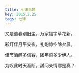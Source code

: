 ```yaml
---
title: 七律无题
key: 2015.2.25
tags: 七律
---
```


又是迎春别旧尘，万家福字草花新。

彩灯伴月平安夜，礼炮惊空除夕晨。

佳节酒醉多信客，团年菜多少伊人。

为叹此时天涯断，試问亲情哪是真？

</br>

